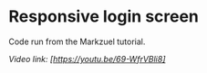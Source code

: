 # Responsive login screen

Code run from the Markzuel tutorial.

_Video link: [https://youtu.be/69-WfrVBli8]_